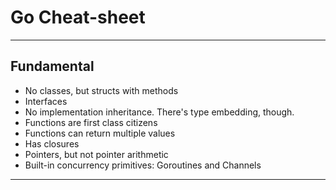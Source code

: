 # Go Cheat-sheet
***
## Fundamental
- No classes, but structs with methods
- Interfaces
- No implementation inheritance. There's type embedding, though.
- Functions are first class citizens
- Functions can return multiple values
- Has closures
- Pointers, but not pointer arithmetic
- Built-in concurrency primitives: Goroutines and Channels
***
